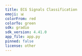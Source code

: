 ```yaml
---
title: ECG Signals Classification
emoji: 📊
colorFrom: red
colorTo: green
sdk: gradio
sdk_version: 4.41.0
app_file: app.py
pinned: false
license: other
---
```



